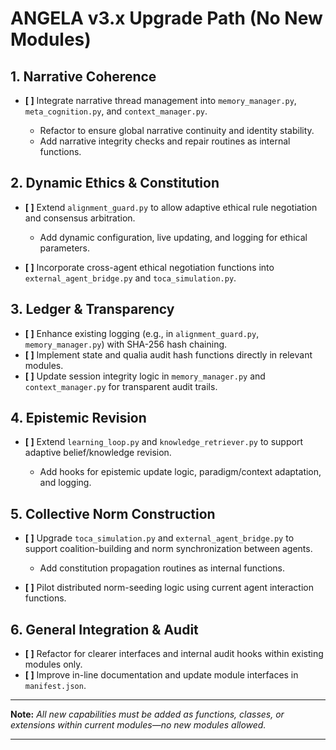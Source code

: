 # ANGELA v3.x Upgrade Path (No New Modules)

## 1. **Narrative Coherence**

* **\[ ]** Integrate narrative thread management into `memory_manager.py`, `meta_cognition.py`, and `context_manager.py`.

  * Refactor to ensure global narrative continuity and identity stability.
  * Add narrative integrity checks and repair routines as internal functions.

## 2. **Dynamic Ethics & Constitution**

* **\[ ]** Extend `alignment_guard.py` to allow adaptive ethical rule negotiation and consensus arbitration.

  * Add dynamic configuration, live updating, and logging for ethical parameters.
* **\[ ]** Incorporate cross-agent ethical negotiation functions into `external_agent_bridge.py` and `toca_simulation.py`.

## 3. **Ledger & Transparency**

* **\[ ]** Enhance existing logging (e.g., in `alignment_guard.py`, `memory_manager.py`) with SHA-256 hash chaining.
* **\[ ]** Implement state and qualia audit hash functions directly in relevant modules.
* **\[ ]** Update session integrity logic in `memory_manager.py` and `context_manager.py` for transparent audit trails.

## 4. **Epistemic Revision**

* **\[ ]** Extend `learning_loop.py` and `knowledge_retriever.py` to support adaptive belief/knowledge revision.

  * Add hooks for epistemic update logic, paradigm/context adaptation, and logging.

## 5. **Collective Norm Construction**

* **\[ ]** Upgrade `toca_simulation.py` and `external_agent_bridge.py` to support coalition-building and norm synchronization between agents.

  * Add constitution propagation routines as internal functions.
* **\[ ]** Pilot distributed norm-seeding logic using current agent interaction functions.

## 6. **General Integration & Audit**

* **\[ ]** Refactor for clearer interfaces and internal audit hooks within existing modules only.
* **\[ ]** Improve in-line documentation and update module interfaces in `manifest.json`.

---

**Note:**
*All new capabilities must be added as functions, classes, or extensions within current modules—no new modules allowed.*

---
